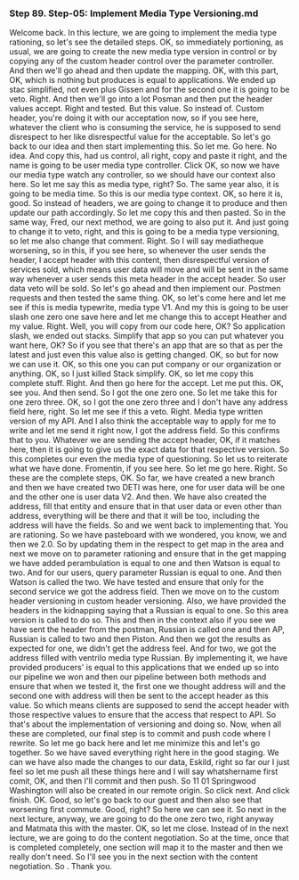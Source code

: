 ### Step 89. Step-05: Implement Media Type Versioning.md
Welcome back.  In this lecture, we are going to implement the media type rationing, so let's see the detailed steps.  OK, so immediately portioning, as usual, we are going to create the new media type version in control  or by copying any of the custom header control over the parameter controller.  And then we'll go ahead and then update the mapping.  OK, with this part, OK, which is nothing but produces is equal to applications.  We ended up stac simplified, not even plus Gissen and for the second one it is going to be veto.  Right.  And then we'll go into a lot Posman and then put the header values accept.  Right and tested.  But this value.  So instead of.  Custom header, you're doing it with our acceptation now, so if you see here, whatever the client  who is consuming the service, he is supposed to send disrespect to her like disrespectful value for  the acceptable.  So let's go back to our idea and then start implementing this.  So let me.  Go here.  No idea.  And copy this, had us control, all right, copy and paste it right, and the name is going to be user  media type controller.  Click OK, so now we have our media type watch any controller, so we should have our context also here.  So let me say this as media type, right?  So.  The same year also, it is going to be media time.  So this is our media type context.  OK, so here it is, good.  So instead of headers, we are going to change it to produce and then update our path accordingly.  So let me copy this and then pasted.  So in the same way, Fred, our next method, we are going to also put it.  And just going to change it to veto, right, and this is going to be a media type versioning, so let  me also change that comment.  Right.  So I will say mediatheque worsening, so in this, if you see here, so whenever the user sends the  header, I accept header with this content, then disrespectful version of services sold, which means  user data will move and will be sent in the same way whenever a user sends this meta header in the accept  header.  So user data veto will be sold.  So let's go ahead and then implement our.  Postmen requests and then tested the same thing.  OK, so let's come here and let me see if this is media typewrite, media type V1.  And my this is going to be user slash one zero one save here and let me change this to accept Heather  and my value.  Right.  Well, you will copy from our code here, OK?  So application slash, we ended out stacks.  Simplify that app so you can put whatever you want here, OK?  So if you see that there's an app that are so that as per the latest and just even this value also is  getting changed.  OK, so but for now we can use it.  OK, so this one you can put company or our organization or anything.  OK, so I just killed Stack simplify.  OK, so let me copy this complete stuff.  Right.  And then go here for the accept.  Let me put this.  OK, see you.  And then send.  So I got the one zero one.  So let me take this for one zero three.  OK, so I got the one zero three and I don't have any address field here, right.  So let me see if this a veto.  Right.  Media type written version of my API.  And I also think the acceptable way to apply for me to write and let me send it right now, I got the  address field.  So this confirms that to you.  Whatever we are sending the accept header, OK, if it matches here, then it is going to give us the  exact data for that respective version.  So this completes our even the media type of questioning.  So let us to reiterate what we have done.  Fromentin, if you see here.  So let me go here.  Right.  So these are the complete steps, OK.  So far, we have created a new branch and then we have created two DETI was here, one for user data  will be one and the other one is user data V2.  And then.  We have also created the address, fill that entity and ensure that in that user data or even other  than address, everything will be there and that it will be too, including the address will have the  fields.  So and we went back to implementing that.  You are rationing.  So we have pasteboard with we wondered, you know, we and then we 2.0.  So by updating them in the respect to get map in the area and next we move on to parameter rationing  and ensure that in the get mapping we have added perambulation is equal to one and then Watson is equal  to two.  And for our users, query parameter Russian is equal to one.  And then Watson is called the two.  We have tested and ensure that only for the second service we got the address field.  Then we move on to the custom header versioning in custom header versioning.  Also, we have provided the headers in the kidnapping saying that a Russian is equal to one.  So this area version is called to do so.  This and then in the context also if you see we have sent the header from the postman, Russian is called  one and then AP, Russian is called to two and then Piston.  And then we got the results as expected for one, we didn't get the address feel.  And for two, we got the address filled with ventrilo media type Russian.  By implementing it, we have provided producers' is equal to this applications that we ended up so into  our pipeline we won and then our pipeline between both methods and ensure that when we tested it, the  first one we thought address will and the second one with address will then be sent to the accept header  as this value.  So which means clients are supposed to send the accept header with those respective values to ensure  that the access that respect to API.  So that's about the implementation of versioning and doing so.  Now, when all these are completed, our final step is to commit and push code where I rewrite.  So let me go back here and let me minimize this and let's go together.  So we have saved everything right here in the good staging.  We can we have also made the changes to our data, Eskild, right so far our I just feel so let me push  all these things here and I will say whatshername first comit, OK, and then I'll commit and then push.  So 11 01 Springwood Washington will also be created in our remote origin.  So click next.  And click finish.  OK.  Good, so let's go back to our guest and then also see that worsening first commute.  Good, right?  So here we can see it.  So next in the next lecture, anyway, we are going to do the one zero two, right anyway and Matmata  this with the master.  OK, so let me close.  Instead of in the next lecture, we are going to do the content negotiation.  So at the time, once that is completed completely, one section will map it to the master and then  we really don't need.  So I'll see you in the next section with the content negotiation.  So .  Thank you.    
